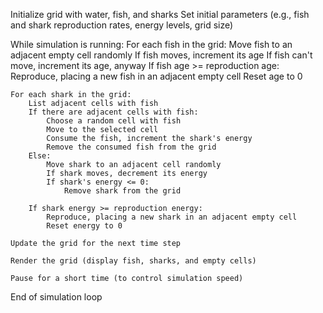 Initialize grid with water, fish, and sharks
Set initial parameters (e.g., fish and shark reproduction rates, energy levels, grid size)

While simulation is running:
    For each fish in the grid:
        Move fish to an adjacent empty cell randomly
        If fish moves, increment its age
        If fish can't move, increment its age, anyway
        If fish age >= reproduction age:
            Reproduce, placing a new fish in an adjacent empty cell
            Reset age to 0

    For each shark in the grid:
        List adjacent cells with fish
        If there are adjacent cells with fish:
            Choose a random cell with fish
            Move to the selected cell
            Consume the fish, increment the shark's energy
            Remove the consumed fish from the grid
        Else:
            Move shark to an adjacent cell randomly
            If shark moves, decrement its energy
            If shark's energy <= 0:
                Remove shark from the grid

        If shark energy >= reproduction energy:
            Reproduce, placing a new shark in an adjacent empty cell
            Reset energy to 0

    Update the grid for the next time step

    Render the grid (display fish, sharks, and empty cells)

    Pause for a short time (to control simulation speed)

End of simulation loop
